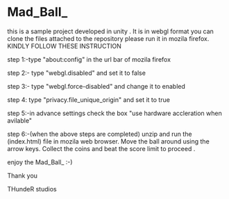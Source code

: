 # Mad_Ball_

this is a sample project developed in unity .
It is in webgl format you can clone the files attached to the repository please run it in mozila firefox.
KINDLY FOLLOW THESE INSTRUCTION

step 1:-type "about:config" in the url bar of mozila firefox 

step 2:- type "webgl.disabled" and set it to false 

step 3:- type "webgl.force-disabled" and change it to enabled 

step 4: type "privacy.file_unique_origin" and set it to true

step 5:-in advance settings check the box "use hardware accleration when avilable"

step 6:-(when the above steps are completed) unzip and run the (index.html) file in mozila web browser. Move the ball around using the arrow keys. 
Collect the coins  and beat the score limit to proceed .

enjoy the Mad_Ball_ :-)

Thank you

THundeR studios
